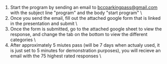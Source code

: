 1. Start the program by sending an email to bccparkingpass@gmail.com with the subject line "program" and the body "start program" \
2. Once you send the email, fill out the attached google form that is linked in the presentation and submit \
3. Once the form is submitted, go to the attached google sheet to view the response, and change the tab on the bottom to view the different categories \
4. After approximately 5 miutes pass (will be 7 days when actualy used, it is just set to 5 minutes for demonstration purposes), you will recieve an email with the 75 highest rated responses \
